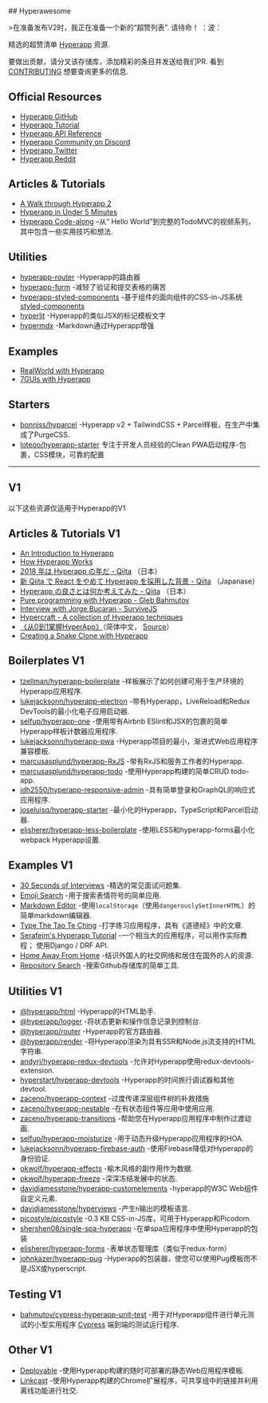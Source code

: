 <div class="github-widget" data-repo="jorgebucaran/awesome-hyperapp"></div>
<script async src="https://pagead2.googlesyndication.com/pagead/js/adsbygoogle.js"></script><ins class="adsbygoogle" style="display:block" data-ad-client="ca-pub-6890694312814945" data-ad-slot="5473692530" data-ad-format="auto"  data-full-width-responsive="true"></ins>
## Hyperawesome

 &gt;在准备发布V2时，我正在准备一个新的“超赞列表”. 请待命！  ：波：


精选的超赞清单 [Hyperapp](https://github.com/jorgebucaran/hyperapp) 资源.

要做出贡献，请分叉该存储库，添加精彩的条目并发送给我们PR. 看到 [CONTRIBUTING](https://github.com/jorgebucaran/awesome-hyperapp/blob/master//CONTRIBUTING.md) 想要查询更多的信息.

<!-- TOC -->


<!-- /TOC -->

## Official Resources

* [Hyperapp GitHub](https://github.com/jorgebucaran/hyperapp)
* [Hyperapp Tutorial](https://github.com/jorgebucaran/hyperapp/blob/main/docs/tutorial.md)
* [Hyperapp API Reference](https://github.com/jorgebucaran/hyperapp/blob/main/docs/reference.md)
* [Hyperapp Community on Discord](https://discord.gg/5CtfCYEq8V)
* [Hyperapp Twitter](https://twitter.com/hyperappjs)
* [Hyperapp Reddit](https://www.reddit.com/r/hyperapp/)


## Articles & Tutorials

* [A Walk through Hyperapp 2](https://medium.com/hyperapp/a-walk-through-hyperapp-2-b1f642fca172)
* [Hyperapp in Under 5 Minutes](https://medium.com/@NickDodson/hyperapp-v2-in-under-5-minutes-7e9fa49f7f5)
* [Hyperapp Code-along](https://zaceno.github.io/codealong-hyperapp) –从“ Hello World”到完整的TodoMVC的视频系列，其中包含一些实用技巧和想法.

## Utilities

* [hyperapp-router](https://github.com/mrozbarry/hyperapp-router) -Hyperapp的路由器
* [hyperapp-form](https://github.com/zaceno/hyperapp-form) -减轻了验证和提交表格的痛苦
* [hyperapp-styled-components](https://github.com/silentcicero/hyperapp-styled-components) -基于组件的面向组件的CSS-in-JS系统 [styled-components](https://styled-components.com)
* [hyperlit](https://github.com/zaceno/hyperlit) -Hyperapp的类似JSX的标记模板文字
* [hypermdx](https://github.com/talentlessguy/hypermdx) -Markdown通过Hyperapp增强

## Examples

* [RealWorld with Hyperapp](https://github.com/kwasniew/hyperapp2-real-world-example)
* [7GUIs with Hyperapp](https://github.com/zaceno/sevenguis-hyperapp)

## Starters

* [bonniss/hyparcel](https://github.com/bonniss/hyparcel) -Hyperapp v2 + TailwindCSS + Parcel样板，在生产中集成了PurgeCSS.
* [loteoo/hyperapp-starter](https://github.com/loteoo/hyperapp-starter) 专注于开发人员经验的Clean PWA启动程序-包裹，CSS模块，可靠的配置


---

## V1

以下这些资源仅适用于Hyperapp的V1

## Articles & Tutorials V1

* [An Introduction to Hyperapp](https://www.sitepoint.com/hyperapp-1-kb-javascript-library/)
* [How Hyperapp Works](https://gist.github.com/JorgeBucaran/8dc33b7947f3193eb2ea3d5700e27036)
* [2018 年は Hyperapp の年だ - Qiita](https://qiita.com/JorgeBucaran/items/c48446babe0627e25ee6) （日本）
* [新 Qiita で React をやめて Hyperapp を採用した背景 - Qiita](https://qiita.com/yuku_t/items/2839e57a1933507f36b4) （Japanase）
* [Hyperapp の良さとは何か考えてみた - Qiita](https://qiita.com/ababup1192/items/0dd5c70bee5feaf5dea3) （日本）
* [Pure programming with Hyperapp - Gleb Bahmutov](https://glebbahmutov.com/blog/pure-programming-with-hyper-app)
* [Interview with Jorge Bucaran - SurviveJS](https://survivejs.com/blog/hyperapp-interview)
* [Hypercraft - A collection of Hyperapp techniques](https://zaceno.github.io/hypercraft/)
* [《从0到1掌握HyperApp》](https://hyperapp.js.cool/)（简体中文， [Source](https://github.com/willin/hyperapp.js.cool)）
* [Creating a Snake Clone with Hyperapp](https://dev.to/avalander/create-a-snake-clone-with-hyperapp-part-1-2ffn)

## Boilerplates V1

* [tzellman/hyperapp-boilerplate](https://github.com/tzellman/hyperapp-boilerplate) -样板展示了如何创建可用于生产环境的Hyperapp应用程序.
* [lukejacksonn/hyperapp-electron](https://github.com/lukejacksonn/hyperapp-electron) -带有Hyperapp，LiveReload和Redux DevTools的最小化电子应用启动器.
* [selfup/hyperapp-one](https://github.com/selfup/hyperapp-one) -使用带有Airbnb ESlint和JSX的包裹的简单Hyperapp样板计数器应用程序.
* [lukejacksonn/hyperapp-pwa](https://github.com/lukejacksonn/hyperapp-pwa) -Hyperapp项目的最小，渐进式Web应用程序兼容模板.
* [marcusasplund/hyperapp-RxJS](https://github.com/marcusasplund/hyperapp-RxJS) -带有RxJS和服务工作者的Hyperapp.
* [marcusasplund/hyperapp-todo](https://github.com/marcusasplund/hyperapp-todo-simple) -使用Hyperapp构建的简单CRUD todo-app.
* [jdh2550/hyperapp-responsive-admin](https://github.com/jdh2550/hyperapp-responsive-admin) -具有简单登录和GraphQL的响应式应用程序.
* [joseluisq/hyperapp-starter](https://github.com/joseluisq/hyperapp-starter) -最小化的Hyperapp，TypeScript和Parcel启动器.
* [elisherer/hyperapp-less-boilerplate](https://github.com/elisherer/hyperapp-less-boilerplate) -使用LESS和hyperapp-forms最小化webpack Hyperapp设置.

## Examples V1

* [30 Seconds of Interviews](https://github.com/fejes713/30-seconds-of-interviews) -精选的常见面试问题集.
* [Emoji Search](https://codepen.io/ismamz/pen/ppGMWM) -用于搜索表情符号的简单应用.
* [Markdown Editor](https://codepen.io/ismamz/pen/wpNvmy) -使用`localStorage`（使用`dangerouslySetInnerHTML`）的简单markdown编辑器.
* [Type The Tao Te Ching](https://github.com/callum-oakley/type-the-tao-te-ching) -打字练习应用程序，具有《道德经》中的文章.
* [Serafeim's Hyperapp Tutorial](https://github.com/spapas/hyperapp-tutorial)  -一个相当大的应用程序，可以用作实际教程； 使用Django / DRF API.
* [Home Away From Home](https://homeawayfromhome.online) -结识外国人的社交网络和居住在国外的人的资源.
* [Repository Search](https://ricosmall.github.io/hyperapp-search) -搜索Github存储库的简单工具.


## Utilities V1

* [@hyperapp/html](https://github.com/hyperapp/html) -Hyperapp的HTML助手.
* [@hyperapp/logger](https://github.com/hyperapp/logger) -将状态更新和操作信息记录到控制台.
* [@hyperapp/router](https://github.com/hyperapp/router) -Hyperapp的官方路由器.
* [@hyperapp/render](https://github.com/hyperapp/render) -将Hyperapp渲染为具有SSR和Node.js流支持的HTML字符串.
* [andyrj/hyperapp-redux-devtools](https://github.com/andyrj/hyperapp-redux-devtools) -允许对Hyperapp使用redux-devtools-extension.
* [hyperstart/hyperapp-devtools](https://github.com/hyperstart/hyperapp-devtools) -Hyperapp的时间旅行调试器和其他devtool.
* [zaceno/hyperapp-context](https://github.com/zaceno/hyperapp-context) -过度传递深层组件树的补救措施
* [zaceno/hyperapp-nestable](https://github.com/zaceno/hyperapp-nestable) -在有状态组件等应用中使用应用.
* [zaceno/hyperapp-transitions](https://github.com/zaceno/hyperapp-transitions) -帮助您在Hyperapp应用程序中制作过渡动画.
* [selfup/hyperapp-moisturize](https://github.com/selfup/hyperapp-moisturize) -用于动态升级Hyperapp应用程序的HOA.
* [lukejacksonn/hyperapp-firebase-auth](https://github.com/lukejacksonn/hyperapp-firebase-auth) -使用Firebase降低对Hyperapp的身份验证.
* [okwolf/hyperapp-effects](https://github.com/okwolf/hyperapp-effects) -榆木风格的副作用作为数据.
* [okwolf/hyperapp-freeze](https://github.com/okwolf/hyperapp-freeze) -深深冻结发展中的状态.
* [davidjamesstone/hyperapp-customelements](https://github.com/davidjamesstone/hyperapp-customelements) -hyperapp的W3C Web组件自定义元素.
* [davidjamesstone/hyperviews](https://github.com/davidjamesstone/hyperviews) -产生`h`输出的模板语言.
* [picostyle/picostyle](https://github.com/picostyle/picostyle) -0.3 KB CSS-in-JS库，可用于Hyperapp和Picodom.
* [shershen08/single-spa-hyperapp](https://github.com/shershen08/single-spa-hyperapp) -在单spa应用程序中使用Hyperapp的包装
* [elisherer/hyperapp-forms](https://github.com/elisherer/hyperapp-forms) -表单状态管理库（类似于redux-form）
* [johnkazer/hyperapp-pug](https://github.com/johnkazer/hyperapp-pug) -Hyperapp的包装器，使您可以使用Pug模板而不是JSX或hyperscript.

## Testing V1

* [bahmutov/cypress-hyperapp-unit-test](https://github.com/bahmutov/cypress-hyperapp-unit-test) -用于对Hyperapp组件进行单元测试的小型实用程序 [Cypress](https://github.com/cypress-io/cypress) 端到端的测试运行程序.

## Other V1

* [Deployable](https://github.com/lukejacksonn/deployable) -使用Hyperapp构建的随时可部署的静态Web应用程序模板.
* [Linkcast](https://github.com/ajaxtown/linkcast) -使用Hyperapp构建的Chrome扩展程序，可共享组中的链接并利用离线功能进行社交.
